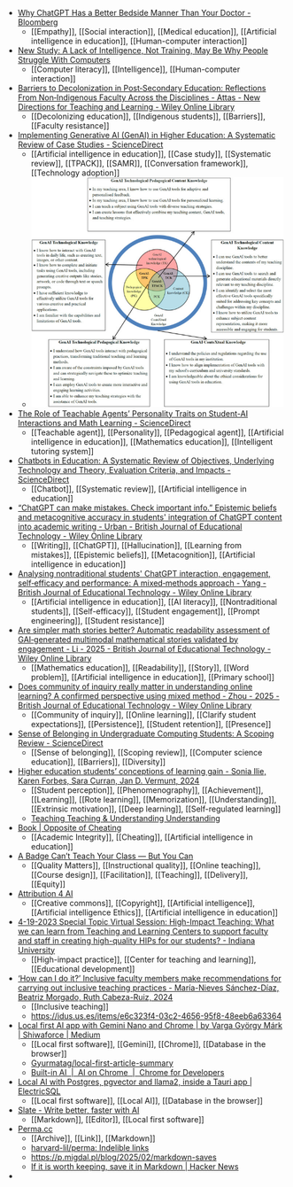 - [Why ChatGPT Has a Better Bedside Manner Than Your Doctor - Bloomberg](https://www.bloomberg.com/news/articles/2025-04-11/why-chatgpt-has-a-better-bedside-manner-than-your-doctor?accessToken=eyJhbGciOiJIUzI1NiIsInR5cCI6IkpXVCJ9.eyJzb3VyY2UiOiJTdWJzY3JpYmVyR2lmdGVkQXJ0aWNsZSIsImlhdCI6MTc0NDQzNTE5MCwiZXhwIjoxNzQ1MDM5OTkwLCJhcnRpY2xlSWQiOiJTVUpUNEFEV1JHRzAwMCIsImJjb25uZWN0SWQiOiIwNEFGQkMxQkYyMTA0NUVEODg3MzQxQkQwQzIyNzRBMCJ9.YKVBQOIi0LRB_QLJz1yOg2QosXDICuo5JAHBQQkjySU)
	- [[Empathy]], [[Social interaction]], [[Medical education]], [[Artificial intelligence in education]], [[Human-computer interaction]]
- [New Study: A Lack of Intelligence, Not Training, May Be Why People Struggle With Computers](https://scitechdaily.com/new-study-a-lack-of-intelligence-not-training-may-be-why-people-struggle-with-computers/)
	- [[Computer literacy]], [[Intelligence]], [[Human-computer interaction]]
- [Barriers to Decolonization in Post‐Secondary Education: Reflections From Non‐Indigenous Faculty Across the Disciplines - Attas - New Directions for Teaching and Learning - Wiley Online Library](https://onlinelibrary.wiley.com/doi/full/10.1002/tl.20651?campaign=wolearlyview)
	- [[Decolonizing education]], [[Indigenous students]], [[Barriers]], [[Faculty resistance]]
- [Implementing Generative AI (GenAI) in Higher Education: A Systematic Review of Case Studies - ScienceDirect](https://www.sciencedirect.com/science/article/pii/S2666920X25000475?dgcid=raven_sd_aip_email)
	- [[Artificial intelligence in education]], [[Case study]], [[Systematic review]], [[TPACK]], [[SAMR]], [[Conversation framework]], [[Technology adoption]]
	- ![1893398584](../assets/1893398584.jpg)
- [The Role of Teachable Agents’ Personality Traits on Student-AI Interactions and Math Learning - ScienceDirect](https://www.sciencedirect.com/science/article/abs/pii/S036013152500082X?dgcid=raven_sd_aip_email)
	- [[Teachable agent]], [[Personality]], [[Pedagogical agent]], [[Artificial intelligence in education]], [[Mathematics education]], [[Intelligent tutoring system]]
- [Chatbots in Education: A Systematic Review of Objectives, Underlying Technology and Theory, Evaluation Criteria, and Impacts - ScienceDirect](https://www.sciencedirect.com/science/article/abs/pii/S0360131525000910?dgcid=raven_sd_aip_email)
	- [[Chatbot]], [[Systematic review]], [[Artificial intelligence in education]]
- [“ChatGPT can make mistakes. Check important info.” Epistemic beliefs and metacognitive accuracy in students' integration of ChatGPT content into academic writing - Urban - British Journal of Educational Technology - Wiley Online Library](https://bera-journals.onlinelibrary.wiley.com/doi/abs/10.1111/bjet.13591?campaign=wolearlyview)
	- [[Writing]], [[ChatGPT]], [[Hallucination]], [[Learning from mistakes]], [[Epistemic beliefs]], [[Metacognition]], [[Artificial intelligence in education]]
- [Analysing nontraditional students' ChatGPT interaction, engagement, self‐efficacy and performance: A mixed‐methods approach - Yang - British Journal of Educational Technology - Wiley Online Library](https://bera-journals.onlinelibrary.wiley.com/doi/full/10.1111/bjet.13588?campaign=wolearlyview)
	- [[Artificial intelligence in education]], [[AI literacy]], [[Nontraditional students]], [[Self-efficacy]], [[Student engagement]], [[Prompt engineering]], [[Student resistance]]
- [Are simpler math stories better? Automatic readability assessment of GAI‐generated multimodal mathematical stories validated by engagement - Li - 2025 - British Journal of Educational Technology - Wiley Online Library](https://bera-journals.onlinelibrary.wiley.com/doi/abs/10.1111/bjet.13554?campaign=woletoc)
	- [[Mathematics education]], [[Readability]], [[Story]], [[Word problem]], [[Artificial intelligence in education]], [[Primary school]]
- [Does community of inquiry really matter in understanding online learning? A confirmed perspective using mixed method - Zhou - 2025 - British Journal of Educational Technology - Wiley Online Library](https://bera-journals.onlinelibrary.wiley.com/doi/abs/10.1111/bjet.13516?campaign=woletoc)
	- [[Community of inquiry]], [[Online learning]], [[Clarify student expectations]], [[Persistence]], [[Student retention]], [[Presence]]
- [Sense of Belonging in Undergraduate Computing Students: A Scoping Review - ScienceDirect](https://www.sciencedirect.com/science/article/pii/S1747938X2500020X?dgcid=raven_sd_aip_email)
	- [[Sense of belonging]], [[Scoping review]], [[Computer science education]], [[Barriers]], [[Diversity]]
- [Higher education students’ conceptions of learning gain - Sonia Ilie, Karen Forbes, Sara Curran, Jan D. Vermunt, 2024](https://journals.sagepub.com/doi/full/10.1177/14697874241270461)
	- [[Student perception]], [[Phenomenography]], [[Achievement]], [[Learning]], [[Rote learning]], [[Memorization]], [[Understanding]], [[Extrinsic motivation]], [[Deep learning]], [[Self-regulated learning]]
	- [Teaching Teaching & Understanding Understanding](https://studwww.itu.dk/~brabrand/ttuu/)
- [Book | Opposite of Cheating](https://www.theoppositeofcheating.com/the-opposite-of-cheating)
	- [[Academic Integrity]], [[Cheating]], [[Artificial intelligence in education]]
- [A Badge Can’t Teach Your Class — But You Can](https://www.linkedin.com/pulse/badge-cant-teach-your-class-you-can-fabiola-torres-reyes-dxe6c)
	- [[Quality Matters]], [[Instructional quality]], [[Online teaching]], [[Course design]], [[Facilitation]], [[Teaching]], [[Delivery]], [[Equity]]
- [Attribution 4 AI](https://sites.google.com/gamestormedu.com/attribution-4-ai/)
	- [[Creative commons]], [[Copyright]], [[Artificial intelligence]], [[Artificial intelligence Ethics]], [[Artificial intelligence in education]]
- [4-19-2023 Special Topic Virtual Session: High-Impact Teaching: What we can learn from Teaching and Learning Centers to support faculty and staff in creating high-quality HIPs for our students? - Indiana University](https://iu.mediaspace.kaltura.com/media/t/1_dxallnmg)
	- [[High-impact practice]], [[Center for teaching and learning]], [[Educational development]]
- [‘How can I do it?’ Inclusive faculty members make recommendations for carrying out inclusive teaching practices - María-Nieves Sánchez-Díaz, Beatriz Morgado, Ruth Cabeza-Ruiz, 2024](https://journals.sagepub.com/doi/abs/10.1177/14697874241230456)
	- [[Inclusive teaching]]
	- https://idus.us.es/items/e6c323f4-03c2-4656-95f8-48eeb6a63364
- [Local first AI app with Gemini Nano and Chrome | by Varga György Márk | Shiwaforce | Medium](https://medium.com/shiwaforce/local-first-ai-app-with-gemini-nano-and-chrome-72ebf3a2f363)
	- [[Local first software]], [[Gemini]], [[Chrome]], [[Database in the browser]]
	- [Gyurmatag/local-first-article-summary](https://github.com/Gyurmatag/local-first-article-summary)
	- [Built-in AI  |  AI on Chrome  |  Chrome for Developers](https://developer.chrome.com/docs/ai/built-in)
- [Local AI with Postgres, pgvector and llama2, inside a Tauri app | ElectricSQL](https://electric-sql.com/blog/2024/02/05/local-first-ai-with-tauri-postgres-pgvector-llama)
	- [[Local first software]], [[Local AI]], [[Database in the browser]]
- [Slate - Write better, faster with AI](https://slate.ink/)
	- [[Markdown]], [[Editor]], [[Local first software]]
- [Perma.cc](https://perma.cc/)
	- [[Archive]], [[Link]], [[Markdown]]
	- [harvard-lil/perma: Indelible links](https://github.com/harvard-lil/perma)
	- https://p.migdal.pl/blog/2025/02/markdown-saves
	- [If it is worth keeping, save it in Markdown | Hacker News](https://news.ycombinator.com/item?id=43137616)
-